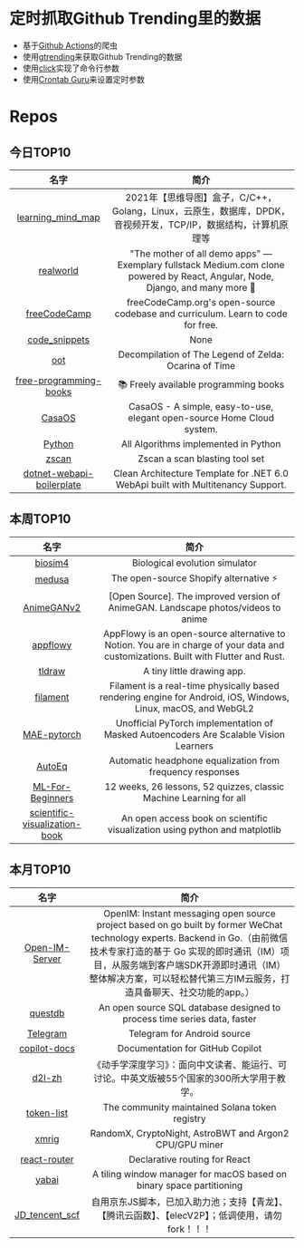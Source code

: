 # 定时抓取Github Trending里的数据
* 基于[Github Actions](https://docs.github.com/en/actions)的爬虫
* 使用[gtrending](https://github.com/hedythedev/gtrending)来获取Github Trending的数据
* 使用[click](https://github.com/pallets/click)实现了命令行参数
* 使用[Crontab Guru](https://crontab.guru/)来设置定时参数

# Repos
## 今日TOP10 
<!-- START OF DAILY_TOP10_REPOS -->
| 名字 | 简介 |
| :----: | :----: |
| [learning_mind_map](https://github.com/0voice/learning_mind_map) | 2021年【思维导图】盒子，C/C++，Golang，Linux，云原生，数据库，DPDK，音视频开发，TCP/IP，数据结构，计算机原理等 |
| [realworld](https://github.com/gothinkster/realworld) | "The mother of all demo apps" — Exemplary fullstack Medium.com clone powered by React, Angular, Node, Django, and many more 🏅 |
| [freeCodeCamp](https://github.com/freeCodeCamp/freeCodeCamp) | freeCodeCamp.org's open-source codebase and curriculum. Learn to code for free. |
| [code_snippets](https://github.com/CoreyMSchafer/code_snippets) | None |
| [oot](https://github.com/zeldaret/oot) | Decompilation of The Legend of Zelda: Ocarina of Time |
| [free-programming-books](https://github.com/EbookFoundation/free-programming-books) | 📚 Freely available programming books |
| [CasaOS](https://github.com/IceWhaleTech/CasaOS) | CasaOS - A simple, easy-to-use, elegant open-source Home Cloud system. |
| [Python](https://github.com/TheAlgorithms/Python) | All Algorithms implemented in Python |
| [zscan](https://github.com/zyylhn/zscan) | Zscan a scan blasting tool set |
| [dotnet-webapi-boilerplate](https://github.com/fullstackhero/dotnet-webapi-boilerplate) | Clean Architecture Template for .NET 6.0 WebApi built with Multitenancy Support. |
<!-- END OF DAILY_TOP10_REPOS -->

## 本周TOP10
<!-- START OF WEEKLY_TOP10_REPOS -->
| 名字 | 简介 |
| :----: | :----: |
| [biosim4](https://github.com/davidrmiller/biosim4) | Biological evolution simulator |
| [medusa](https://github.com/medusajs/medusa) | The open-source Shopify alternative ⚡️ |
| [AnimeGANv2](https://github.com/TachibanaYoshino/AnimeGANv2) | [Open Source]. The improved version of AnimeGAN. Landscape photos/videos to anime |
| [appflowy](https://github.com/AppFlowy-IO/appflowy) | AppFlowy is an open-source alternative to Notion. You are in charge of your data and customizations. Built with Flutter and Rust. |
| [tldraw](https://github.com/tldraw/tldraw) | A tiny little drawing app. |
| [filament](https://github.com/google/filament) | Filament is a real-time physically based rendering engine for Android, iOS, Windows, Linux, macOS, and WebGL2 |
| [MAE-pytorch](https://github.com/pengzhiliang/MAE-pytorch) | Unofficial PyTorch implementation of Masked Autoencoders Are Scalable Vision Learners |
| [AutoEq](https://github.com/jaakkopasanen/AutoEq) | Automatic headphone equalization from frequency responses |
| [ML-For-Beginners](https://github.com/microsoft/ML-For-Beginners) | 12 weeks, 26 lessons, 52 quizzes, classic Machine Learning for all |
| [scientific-visualization-book](https://github.com/rougier/scientific-visualization-book) | An open access book on scientific visualization using python and matplotlib |
<!-- END OF WEEKLY_TOP10_REPOS -->

## 本月TOP10
<!-- START OF MONTHLY_TOP10_REPOS -->
| 名字 | 简介 |
| :----: | :----: |
| [Open-IM-Server](https://github.com/OpenIMSDK/Open-IM-Server) | OpenIM: Instant messaging open source project based on go built by former WeChat technology experts. Backend in Go.（由前微信技术专家打造的基于 Go 实现的即时通讯（IM）项目，从服务端到客户端SDK开源即时通讯（IM）整体解决方案，可以轻松替代第三方IM云服务，打造具备聊天、社交功能的app。） |
| [questdb](https://github.com/questdb/questdb) | An open source SQL database designed to process time series data, faster |
| [Telegram](https://github.com/DrKLO/Telegram) | Telegram for Android source |
| [copilot-docs](https://github.com/github/copilot-docs) | Documentation for GitHub Copilot |
| [d2l-zh](https://github.com/d2l-ai/d2l-zh) | 《动手学深度学习》：面向中文读者、能运行、可讨论。中英文版被55个国家的300所大学用于教学。 |
| [token-list](https://github.com/solana-labs/token-list) | The community maintained Solana token registry |
| [xmrig](https://github.com/xmrig/xmrig) | RandomX, CryptoNight, AstroBWT and Argon2 CPU/GPU miner |
| [react-router](https://github.com/remix-run/react-router) | Declarative routing for React |
| [yabai](https://github.com/koekeishiya/yabai) | A tiling window manager for macOS based on binary space partitioning |
| [JD_tencent_scf](https://github.com/zero205/JD_tencent_scf) | 自用京东JS脚本，已加入助力池；支持【青龙】、【腾讯云函数】、【elecV2P】；低调使用，请勿fork！！！ |
<!-- END OF MONTHLY_TOP10_REPOS -->
